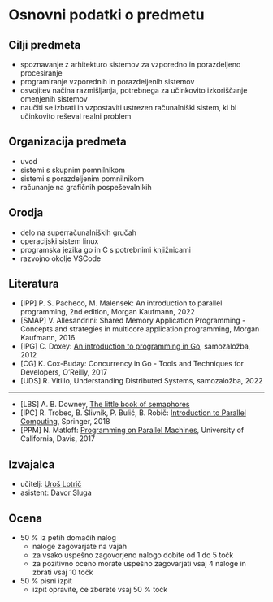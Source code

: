 # Osnovni podatki o predmetu

## Cilji predmeta

- spoznavanje z arhitekturo sistemov za vzporedno in porazdeljeno procesiranje
- programiranje vzporednih in porazdeljenih sistemov
- osvojitev načina razmišljanja, potrebnega za učinkovito izkoriščanje omenjenih sistemov
- naučiti se izbrati in vzpostaviti ustrezen računalniški sistem, ki bi učinkovito reševal realni problem

## Organizacija predmeta

- uvod
- sistemi s skupnim pomnilnikom
- sistemi s porazdeljenim pomnilnikom
- računanje na grafičnih pospeševalnikih

## Orodja

- delo na superračunalniških gručah
- operacijski sistem linux
- programska jezika go in C s potrebnimi knjižnicami
- razvojno okolje VSCode

## Literatura

- [IPP] P. S. Pacheco, M. Malensek: An introduction to parallel programming, 2nd edition, Morgan Kaufmann, 2022
- [SMAP] V. Allesandrini: Shared Memory Application Programming - Concepts and strategies in multicore application programming, Morgan Kaufmann, 2016
- [IPG] C. Doxey: [An introduction to programming in Go](https://www.golang-book.com/books/intro), samozaložba, 2012
- [CG] K. Cox-Buday: Concurrency in Go - Tools and Techniques for Developers, O’Reilly, 2017
- [UDS] R. Vitillo, Understanding Distributed Systems, samozaložba, 2022

---

- [LBS] A. B. Downey, [The little book of semaphores](https://greenteapress.com/semaphores/LittleBookOfSemaphores.pdf)
- [IPC] R. Trobec, B. Slivnik, P. Bulić, B. Robič: [Introduction to Parallel Computing](https://ucilnica.fri.uni-lj.si/pluginfile.php/132969/mod_resource/content/1/Introduction%2Bto%2BParallel%2BComputing.pdf), Springer, 2018
- [PPM] N. Matloff: [Programming on Parallel Machines](http://heather.cs.ucdavis.edu/~matloff/158/PLN/ParProcBook.pdf), University of California, Davis, 2017

## Izvajalca

- učitelj: [Uroš Lotrič](https://fri.uni-lj.si/sl/o-fakulteti/osebje/uros-lotric)
- asistent: [Davor Sluga](https://fri.uni-lj.si/sl/o-fakulteti/osebje/davor-sluga)

## Ocena

- 50 % iz petih domačih nalog
  - naloge zagovarjate na vajah
  - za vsako uspešno zagovorjeno nalogo dobite od 1 do 5 točk
  - za pozitivno oceno morate uspešno zagovarjati vsaj 4 naloge in zbrati vsaj 10 točk
- 50 % pisni izpit
  - izpit opravite, če zberete vsaj 50 % točk
